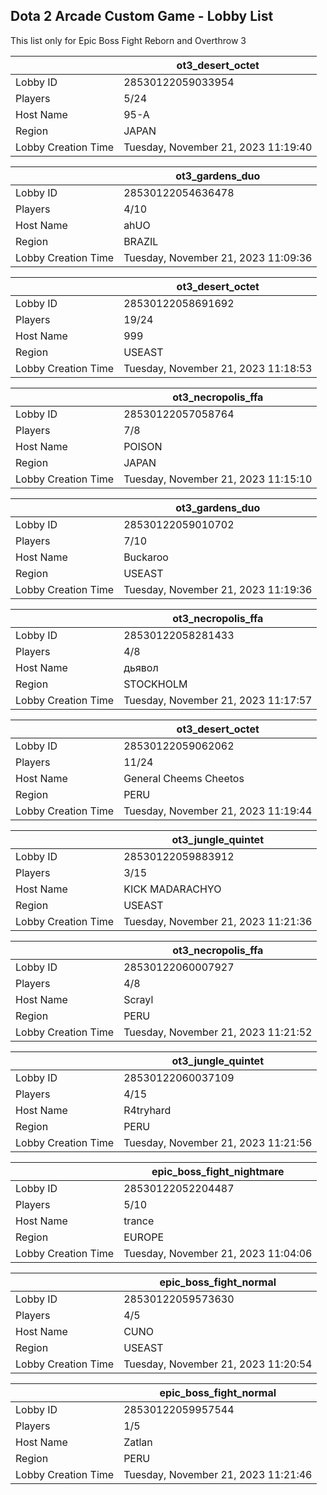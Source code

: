 ## Dota 2 Arcade Custom Game - Lobby List

This list only for Epic Boss Fight Reborn and Overthrow 3

|  | ot3_desert_octet |
| ------ | ------ |
| Lobby ID | 28530122059033954 |
| Players | 5/24 |
| Host Name | 95-A |
| Region | JAPAN |
| Lobby Creation Time | Tuesday, November 21, 2023 11:19:40 |


|  | ot3_gardens_duo |
| ------ | ------ |
| Lobby ID | 28530122054636478 |
| Players | 4/10 |
| Host Name | ahUO |
| Region | BRAZIL |
| Lobby Creation Time | Tuesday, November 21, 2023 11:09:36 |


|  | ot3_desert_octet |
| ------ | ------ |
| Lobby ID | 28530122058691692 |
| Players | 19/24 |
| Host Name | 999 |
| Region | USEAST |
| Lobby Creation Time | Tuesday, November 21, 2023 11:18:53 |


|  | ot3_necropolis_ffa |
| ------ | ------ |
| Lobby ID | 28530122057058764 |
| Players | 7/8 |
| Host Name | POISON |
| Region | JAPAN |
| Lobby Creation Time | Tuesday, November 21, 2023 11:15:10 |


|  | ot3_gardens_duo |
| ------ | ------ |
| Lobby ID | 28530122059010702 |
| Players | 7/10 |
| Host Name | Buckaroo |
| Region | USEAST |
| Lobby Creation Time | Tuesday, November 21, 2023 11:19:36 |


|  | ot3_necropolis_ffa |
| ------ | ------ |
| Lobby ID | 28530122058281433 |
| Players | 4/8 |
| Host Name | дьявол |
| Region | STOCKHOLM |
| Lobby Creation Time | Tuesday, November 21, 2023 11:17:57 |


|  | ot3_desert_octet |
| ------ | ------ |
| Lobby ID | 28530122059062062 |
| Players | 11/24 |
| Host Name | General Cheems Cheetos |
| Region | PERU |
| Lobby Creation Time | Tuesday, November 21, 2023 11:19:44 |


|  | ot3_jungle_quintet |
| ------ | ------ |
| Lobby ID | 28530122059883912 |
| Players | 3/15 |
| Host Name | KICK MADARACHYO |
| Region | USEAST |
| Lobby Creation Time | Tuesday, November 21, 2023 11:21:36 |


|  | ot3_necropolis_ffa |
| ------ | ------ |
| Lobby ID | 28530122060007927 |
| Players | 4/8 |
| Host Name | Scrayl |
| Region | PERU |
| Lobby Creation Time | Tuesday, November 21, 2023 11:21:52 |


|  | ot3_jungle_quintet |
| ------ | ------ |
| Lobby ID | 28530122060037109 |
| Players | 4/15 |
| Host Name | R4tryhard |
| Region | PERU |
| Lobby Creation Time | Tuesday, November 21, 2023 11:21:56 |


|  | epic_boss_fight_nightmare |
| ------ | ------ |
| Lobby ID | 28530122052204487 |
| Players | 5/10 |
| Host Name | trance |
| Region | EUROPE |
| Lobby Creation Time | Tuesday, November 21, 2023 11:04:06 |


|  | epic_boss_fight_normal |
| ------ | ------ |
| Lobby ID | 28530122059573630 |
| Players | 4/5 |
| Host Name | CUNO |
| Region | USEAST |
| Lobby Creation Time | Tuesday, November 21, 2023 11:20:54 |


|  | epic_boss_fight_normal |
| ------ | ------ |
| Lobby ID | 28530122059957544 |
| Players | 1/5 |
| Host Name | Zatlan |
| Region | PERU |
| Lobby Creation Time | Tuesday, November 21, 2023 11:21:46 |


